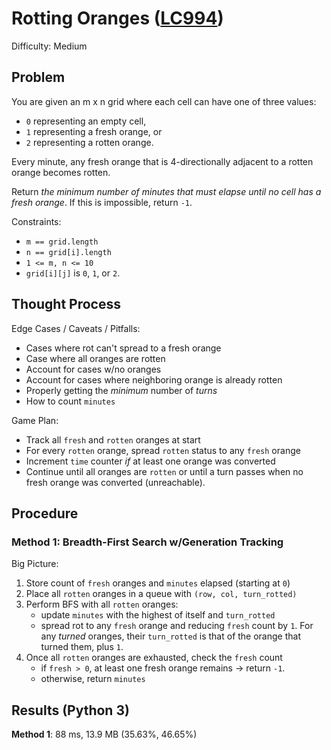 # Rotting Oranges ([LC994](https://leetcode.com/problems/rotting-oranges/))
Difficulty: Medium

## Problem

You are given an m x n grid where each cell can have one of three values:
- `0` representing an empty cell,
- `1` representing a fresh orange, or
- `2` representing a rotten orange.

Every minute, any fresh orange that is 4-directionally adjacent to a rotten orange becomes rotten.

Return *the minimum number of minutes that must elapse until no cell has a fresh orange*. If this is impossible, return `-1`.

Constraints:
- `m == grid.length`
- `n == grid[i].length`
- `1 <= m, n <= 10`
- `grid[i][j]` is `0`, `1`, or `2`.

## Thought Process

Edge Cases / Caveats / Pitfalls:
- Cases where rot can't spread to a fresh orange
- Case where all oranges are rotten
- Account for cases w/no oranges
- Account for cases where neighboring orange is already rotten
- Properly getting the *minimum* number of *turns*
- How to count `minutes`

Game Plan:
- Track all `fresh` and `rotten` oranges at start
- For every `rotten` orange, spread `rotten` status to any `fresh` orange
- Increment `time` counter *if* at least one orange was converted
- Continue until all oranges are `rotten` or until a turn passes when no fresh orange was converted (unreachable).

## Procedure

### Method 1: Breadth-First Search w/Generation Tracking

Big Picture:
1. Store count of `fresh` oranges and `minutes` elapsed (starting at `0`)
2. Place all `rotten` oranges in a queue with `(row, col, turn_rotted)`
3. Perform BFS with all `rotten` oranges:
    - update `minutes` with the highest of itself and `turn_rotted`
    - spread rot to any `fresh` orange and reducing `fresh` count by `1`.  For any *turned* oranges, their `turn_rotted` is that of the orange that turned them, plus `1`.
4. Once all `rotten` oranges are exhausted, check the `fresh` count
    - if `fresh > 0`, at least one fresh orange remains -> return `-1`.
    - otherwise, return `minutes`

## Results (Python 3)

**Method 1**: 88 ms, 13.9 MB (35.63%, 46.65%)
